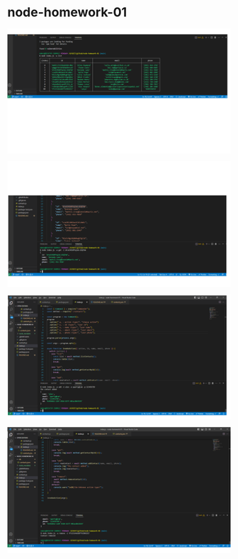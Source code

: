 # node-homework-01

![Image alt](https://github.com/Abramov21/cpi-application/blob/main/Screenshot-list.png)

![Image alt](https://github.com/Abramov21/cpi-application/blob/main/Screenshot-get.png)

![Image alt](https://github.com/Abramov21/cpi-application/blob/main/Screenshot-add.png)

![Image alt](https://github.com/Abramov21/cpi-application/blob/main/Screenshot-remove.png)
